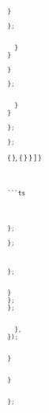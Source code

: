 




```ts
}

};


  }
}
```


```ts
}

};


  }
}
```



```ts
};

};
```



{
  },
    {
      }
    }
  ]
}
```



```ts


```


```ts


```



```ts

};

};
```


```ts


};


}
};
};


  },
});
```



```ts

}
```


```ts

}
```



```ts

};
```


```ts
```




